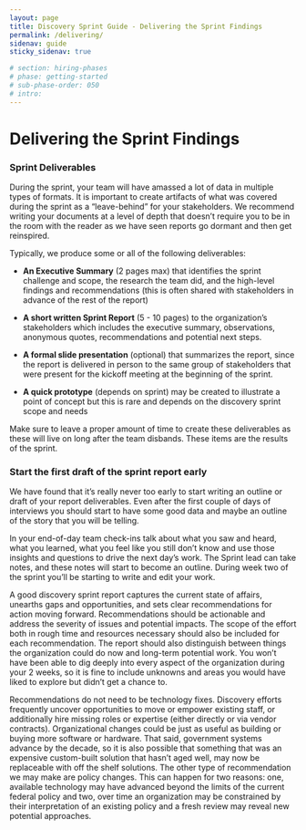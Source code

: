 ```yaml
---
layout: page
title: Discovery Sprint Guide - Delivering the Sprint Findings
permalink: /delivering/
sidenav: guide
sticky_sidenav: true

# section: hiring-phases
# phase: getting-started
# sub-phase-order: 050
# intro: 
---
```


# Delivering the Sprint Findings

### Sprint Deliverables
During the sprint, your team will have amassed a lot of data in multiple types of formats. It is important to create artifacts of what was covered during the sprint as a “leave-behind” for your stakeholders. We recommend writing your documents at a level of depth that doesn’t require you to be in the room with the reader as we have seen reports go dormant and then get reinspired. 

Typically, we produce some or all of the following deliverables:

- **An Executive Summary** (2 pages max) that identifies the sprint challenge and scope, the research the team did, and the high-level findings and recommendations (this is often shared with stakeholders in advance of the rest of the report)

- **A short written Sprint Report** (5 - 10 pages) to the organization’s stakeholders which includes the executive summary, observations, anonymous quotes, recommendations and potential next steps. 

- **A formal slide presentation** (optional) that summarizes the report, since the report is delivered in person to the same group of stakeholders that were present for the kickoff meeting at the beginning of the sprint. 

- **A quick prototype** (depends on sprint) may be created to illustrate a point of concept but this is rare and depends on the discovery sprint scope and needs 

Make sure to leave a proper amount of time to create these deliverables as these will live on long after the team disbands. These items are the results of the sprint.

### Start the first draft of the sprint report early

We have found that it’s really never too early to start writing an outline or draft of your report deliverables. Even after the first couple of days of interviews you should start to have some good data and maybe an outline of the story that you will be telling. 

In your end-of-day team check-ins talk about what you saw and heard, what you learned, what you feel like you still don’t know and use those insights and questions to drive the next day’s work. The Sprint lead can take notes, and these notes will start to become an outline. During week two of the sprint you’ll be starting to write and edit your work. 

A good discovery sprint report captures the current state of affairs, unearths gaps and opportunities, and sets clear recommendations for action moving forward. Recommendations should be actionable and address the severity of issues and potential impacts. The scope of the effort both in rough time and resources necessary should also be included for each recommendation. The report should also distinguish between things the organization could do now and long-term potential work. You won’t have been able to dig deeply into every aspect of the organization during your 2 weeks, so it is fine to include unknowns and areas you would have liked to explore but didn’t get a chance to. 
 
Recommendations do not need to be technology fixes. Discovery efforts frequently uncover opportunities to move or empower existing staff, or additionally hire missing roles or expertise (either directly or via vendor contracts). Organizational changes could be just as useful as building or buying more software or hardware. That said, government systems advance by the decade, so it is also possible that something that was an expensive custom-built solution that hasn’t aged well, may now be replaceable with off the shelf solutions. The other type of recommendation we may make are policy changes. This can happen for two reasons: one, available technology may have advanced beyond the limits of the current federal policy and two, over time an organization may be constrained by their interpretation of an existing policy and a fresh review may reveal new potential approaches.
